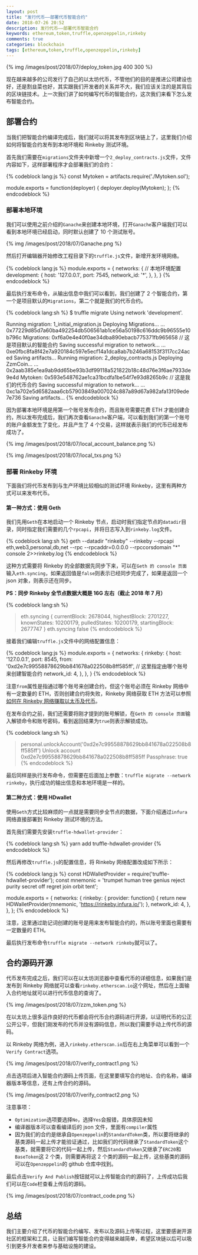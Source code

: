 ```yaml
---
layout: post
title: "发行代币——部署代币智能合约"
date: 2018-07-26 20:52
description: 发行代币——部署代币智能合约
keywords: ethereum,token,truffle,openzeppelin,rinkeby
comments: true
categories: blockchain
tags: [ethereum,token,truffle,openzeppelin,rinkeby]
---
```


{% img /images/post/2018/07/deploy_token.jpg 400 300 %}

现在越来越多的公司发行了自己的以太坊代币，不管他们的目的是推进公司建设也好，还是割韭菜也好，其实跟我们开发者的关系并不大，我们应该关注的是其背后的区块链技术。上一次我们讲了如何编写代币的智能合约，这次我们来看下怎么发布智能合约。

<!--more-->

## 部署合约

当我们把智能合约编译完成后，我们就可以将其发布到区块链上了，这里我们介绍如何将智能合约发布到本地环境和 Rinkeby 测试环境。

首先我们需要在`migrations`文件夹中新增一个`2_deploy_contracts.js`文件，文件内容如下，这样部署程序才会部署我们的合约：

{% codeblock lang:js %}
const Mytoken = artifacts.require('./Mytoken.sol');

module.exports = function(deployer) {
  deployer.deploy(Mytoken);
};
{% endcodeblock %}

### 部署本地环境

我们可以使用之前介绍的`Ganache`来创建本地环境，打开`Ganache`客户端我们可以看到本地环境已经启动，同时默认创建了 10 个测试账号。

{% img /images/post/2018/07/Ganache.png %}

然后打开编辑器开始修改工程目录下的`truffle.js`文件，新增开发环境网络。

{% codeblock lang:js %}
module.exports = {
  networks: {
    // 本地环境配置
    development: {
      host: '127.0.0.1',
      port: 7545,
      network_id: '*',
    },
  },
}
{% endcodeblock %}

最后执行发布命令，从输出信息中我们可以看到，我们创建了 2 个智能合约，第一个是项目默认的`Migrations`，第二个就是我们的代币合约。

{% codeblock lang:sh %}
$ truffle migrate
Using network 'development'.

Running migration: 1_initial_migration.js
  Deploying Migrations...
  ... 0x77229d85d7a60ba492254db506561ab1ce56a50198c616ddc9b96555e10b796c
  Migrations: 0xf6a0e4e40f0ae34dba890ebacb775371fb965658  // 这是项目默认的智能合约
Saving successful migration to network...
  ... 0xe0fbc8fa8f42e7a920184c597e5ecf14a1dca8ab7b246a68153f3117cc24aced
Saving artifacts...
Running migration: 2_deploy_contracts.js
  Deploying ZzmCoin...
  ... 0x2aab385e1ea9ab9dd65be93b3df99118a521822b18c48d76e3f6ae7933de9e4d
  Mytoken: 0x593e548762ae1ca31bcdfa1be54f7e93d8265b9c // 这是我们的代币合约
Saving successful migration to network...
  ... 0xc1a702e5d6582aaa6cb57903849a007024c887a89d67a982afa13f09ede7e736
Saving artifacts...
{% endcodeblock %}

因为部署本地环境是用第一个账号发布合约，而且账号需要花费 ETH 才能创建合约，所以发布完成后，我们再次查看`Ganache`客户端，可以看到我们的第一个账号的账户金额发生了变化，并且产生了 4 个交易，这样就表示我们的代币已经发布成功了。

{% img /images/post/2018/07/local_account_balance.png %}

{% img /images/post/2018/07/local_txs.png %}

### 部署 Rinkeby 环境

下面我们将代币发布到与生产环境比较相似的测试环境 Rinkeby，这里有两种方式可以来发布代币。

#### 第一种方式：使用 Geth

我们先用`Geth`在本地启动一个 Rinkeby 节点，启动时我们指定节点的`datadir`目录，同时指定我们需要的几个`rpcapi`，并将日志写入到`rinkeby.log`文件。

{% codeblock lang:sh %}
geth --datadir "rinkeby" --rinkeby --rpcapi eth,web3,personal,db,net --rpc --rpcaddr=0.0.0.0 --rpccorsdomain "*" console 2>>rinkeby.log
{% endcodeblock %}

这种方式需要将 Rinkeby 的全部数据先同步下来，可以在`Geth 的 console 页面`输入`eth.syncing`，如果返回值是`false`则表示已经同步完成了，如果是返回一个 json 对象，则表示还在同步。

**PS：同步 Rinkeby 全节点数据大概是 16G 左右（截止 2018 年 7 月）**

{% codeblock lang:sh %}
> eth.syncing
{
  currentBlock: 2678044,
  highestBlock: 2701227,
  knownStates: 10200179,
  pulledStates: 10200179,
  startingBlock: 2677747
}
> eth.syncing
false
{% endcodeblock %}

接着我们编辑`truffle.js`文件中的网络配置信息：

{% codeblock lang:js %}
module.exports = {
  networks: {
    rinkeby: {
      host: '127.0.0.1',
      port: 8545,
      from: '0xd2e7c99558878629bb841678a022508b8ff585ff', // 这里指定由哪个账号来创建智能合约
      network_id: 4,
    },
  },
}
{% endcodeblock %}

注意`from`属性是指通过哪个账号来创建合约，但这个账号必须在 Rinkeby 网络中有一定数量的 ETH，否则创建合约将失败，Rinkeby 网络获取 ETH 方法可以参照[如何在 Rinkeby 网络赚取以太币及代币](https://zhaozhiming.github.io/blog/2018/04/18/how-to-earn-eth-and-token-in-rinkeby/)。

在发布合约之前，我们还需要将刚才提到的账号解锁，在`Geth 的 console 页面`输入解锁命令和账号密码，看到返回结果为`true`则表示解锁成功。

{% codeblock lang:sh %}
> personal.unlockAccount('0xd2e7c99558878629bb841678a022508b8ff585ff')
Unlock account 0xd2e7c99558878629bb841678a022508b8ff585ff
Passphrase:
true
{% endcodeblock %}

最后同样是执行发布命令，但需要在后面加上参数：`truffle migrate --network rinkeby`，执行成功的输出信息和本地环境是一样的。

#### 第二种方式：使用 HDwallet

使用`Geth`方式比较麻烦的一点就是需要同步全节点的数据，下面介绍通过`infura`网络直接部署到 Rinkeby 测试环境的方法。

首先我们需要先安装`truffle-hdwallet-provider`：

{% codeblock lang:sh %}
yarn add truffle-hdwallet-provider
{% endcodeblock %}

然后再修改`truffle.js`的配置信息，将 Rinkeby 网络配置改成如下所示：

{% codeblock lang:js %}
const HDWalletProvider = require('truffle-hdwallet-provider');
const mnemonic =
  'trumpet human tree genius reject purity secret off regret join orbit tent';

module.exports = {
  networks: {
    rinkeby: {
      provider: function() {
        return new HDWalletProvider(mnemonic, 'https://rinkeby.infura.io/');
      },
      network_id: 4,
    },
  },
};
{% endcodeblock %}

注意，这里通过助记词创建的账号是用来发布智能合约的，所以账号里面也需要有一定数量的 ETH。

最后执行发布命令`truffle migrate --network rinkeby`就可以了。

## 合约源码开源

代币发布完成之后，我们可以在以太坊浏览器中查看代币的详细信息，如果我们是发布到 Rinkeby 网络就可以查看`rinkeby.etherscan.io`这个网址，然后在上面输入合约地址就可以进行代币信息的查询了。

{% img /images/post/2018/07/zzm_token.png %}

在以太坊上很多运作良好的代币都会将代币合约源码进行开源，以证明代币的公正公开公平，但我们刚发布的代币并没有源码信息，所以我们需要手动上传代币的源码。

以 Rinkeby 网络为例，进入`rinkeby.etherscan.io`后在右上角菜单可以看到一个`Verify Contract`选项。

{% img /images/post/2018/07/verify_contract1.png %}

点击选项后进入智能合约源码上传页面，在这里要填写合约地址、合约名称，编译器版本等信息，还有上传合约的源码。

{% img /images/post/2018/07/verify_contract2.png %}

注意事项：

* `Optimization`选项要选择`No`，选择`Yes`会报错，具体原因未知
* 编译器版本可以查看编译后的 json 文件，里面有`compiler`属性
* 因为我们的合约是继承自`Openzeppelin`的`StandardToken`类，所以要将继承的基类源码一起上传才能验证通过，比如我们的代码继承了`StandardToken`这个基类，就需要将它的代码一起上传，然后`StandardToken`又继承了`ERC20`和`BaseToken`这 2 个类，则需要再将这 2 个类的源码一起上传，这些基类的源码可以在`Openzeppelin`的 github 仓库中找到。

最后点击`Verify And Publish`按钮就可以上传智能合约的源码了，上传成功后我们可以在`Code`栏查看上传后的源码。

{% img /images/post/2018/07/contract_code.png %}

## 总结

我们主要介绍了代币的智能合约编写、发布以及源码上传等过程，这里要感谢开源社区的框架和工具，让我们编写智能合约变得越来越简单，希望区块链以后可以吸引到更多开发者来参与基础设施的建设。

